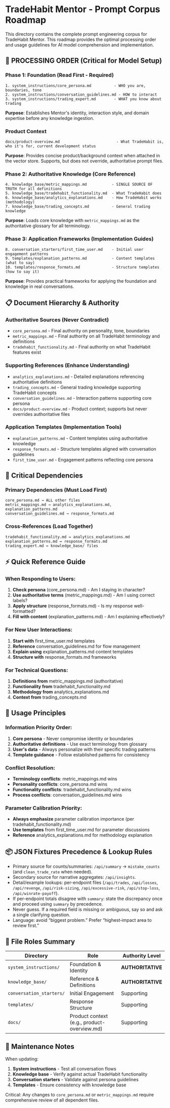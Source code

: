 # TradeHabit Mentor - Prompt Corpus Roadmap

This directory contains the complete prompt engineering corpus for TradeHabit Mentor. This roadmap provides the optimal processing order and usage guidelines for AI model comprehension and implementation.

## 🚀 PROCESSING ORDER (Critical for Model Setup)

### Phase 1: Foundation (Read First - Required)
```
1. system_instructions/core_persona.md          - WHO you are, boundaries, tone
2. system_instructions/conversation_guidelines.md - HOW to interact 
3. system_instructions/trading_expert.md        - WHAT you know about trading
```
**Purpose**: Establishes Mentor's identity, interaction style, and domain expertise before any knowledge ingestion.

### Product Context
```
docs/product-overview.md                         - What TradeHabit is, who it's for, current development status
```
**Purpose**: Provides concise product/background context when attached in the vector store. Supports, but does not override, authoritative prompt files.

### Phase 2: Authoritative Knowledge (Core Reference)
```
4. knowledge_base/metric_mappings.md           - SINGLE SOURCE OF TRUTH for all definitions
5. knowledge_base/tradehabit_functionality.md  - What TradeHabit does
6. knowledge_base/analytics_explanations.md    - How TradeHabit works (methodology)
7. knowledge_base/trading_concepts.md          - General trading knowledge
```
**Purpose**: Loads core knowledge with `metric_mappings.md` as the authoritative glossary for all terminology.

### Phase 3: Application Frameworks (Implementation Guides)
```
8. conversation_starters/first_time_user.md    - Initial user engagement patterns
9. templates/explanation_patterns.md           - Content templates (what to say)
10. templates/response_formats.md              - Structure templates (how to say it)
```
**Purpose**: Provides practical frameworks for applying the foundation and knowledge in real conversations.

## 📋 Document Hierarchy & Authority

### **Authoritative Sources** (Never Contradict)
- `core_persona.md` - Final authority on personality, tone, boundaries
- `metric_mappings.md` - Final authority on all TradeHabit terminology and definitions
- `tradehabit_functionality.md` - Final authority on what TradeHabit features exist

### **Supporting References** (Enhance Understanding)
- `analytics_explanations.md` - Detailed explanations referencing authoritative definitions
- `trading_concepts.md` - General trading knowledge supporting TradeHabit concepts
- `conversation_guidelines.md` - Interaction patterns supporting core persona
- `docs/product-overview.md` - Product context; supports but never overrides authoritative files

### **Application Templates** (Implementation Tools)
- `explanation_patterns.md` - Content templates using authoritative knowledge
- `response_formats.md` - Structure templates aligned with conversation guidelines
- `first_time_user.md` - Engagement patterns reflecting core persona

## 🔗 Critical Dependencies

### Primary Dependencies (Must Load First)
```
core_persona.md → ALL other files
metric_mappings.md → analytics_explanations.md, explanation_patterns.md
conversation_guidelines.md → response_formats.md
```

### Cross-References (Load Together)
```
tradehabit_functionality.md ↔ analytics_explanations.md
explanation_patterns.md ↔ response_formats.md
trading_expert.md ↔ knowledge_base/ files
```

## ⚡ Quick Reference Guide

### When Responding to Users:
1. **Check persona** (core_persona.md) - Am I staying in character?
2. **Use authoritative terms** (metric_mappings.md) - Am I using correct labels?
3. **Apply structure** (response_formats.md) - Is my response well-formatted?
4. **Fill with content** (explanation_patterns.md) - Am I explaining effectively?

### For New User Interactions:
1. **Start with** first_time_user.md templates
2. **Reference** conversation_guidelines.md for flow management
3. **Explain using** explanation_patterns.md content templates
4. **Structure with** response_formats.md frameworks

### For Technical Questions:
1. **Definitions from** metric_mappings.md (authoritative)
2. **Functionality from** tradehabit_functionality.md
3. **Methodology from** analytics_explanations.md
4. **Context from** trading_concepts.md

## 🎯 Usage Principles

### Information Priority Order:
1. **Core persona** - Never compromise identity or boundaries
2. **Authoritative definitions** - Use exact terminology from glossary
3. **User's data** - Always personalize with their specific trading patterns
4. **Template guidance** - Follow established patterns for consistency

### Conflict Resolution:
- **Terminology conflicts**: metric_mappings.md wins
- **Personality conflicts**: core_persona.md wins  
- **Functionality conflicts**: tradehabit_functionality.md wins
- **Process conflicts**: conversation_guidelines.md wins

### Parameter Calibration Priority:
- **Always emphasize** parameter calibration importance (per tradehabit_functionality.md)
- **Use templates** from first_time_user.md for parameter discussions
- **Reference** analytics_explanations.md for methodology explanation

## 📦 JSON Fixtures Precedence & Lookup Rules

- Primary source for counts/summaries: `/api/summary` → `mistake_counts` (and `clean_trade_rate` when needed).
- Secondary source for narrative aggregates: `/api/insights`.
- Detail/example lookups: per-endpoint files (`/api/trades`, `/api/losses`, `/api/revenge`, `/api/risk-sizing`, `/api/excessive-risk`, `/api/stop-loss`, `/api/winrate-payoff`).
- If per-endpoint totals disagree with `summary`: state the discrepancy once and proceed using `summary` by precedence.
- Never guess. If a required field is missing or ambiguous, say so and ask a single clarifying question.
- Language: avoid “biggest problem.” Prefer “highest‑impact area to review first.”

## 📁 File Roles Summary

| Directory | Role | Authority Level |
|-----------|------|----------------|
| `system_instructions/` | Foundation & Identity | **AUTHORITATIVE** |
| `knowledge_base/` | Reference & Definitions | **AUTHORITATIVE** |
| `conversation_starters/` | Initial Engagement | Supporting |
| `templates/` | Response Structure | Supporting |
| `docs/` | Product context (e.g., product-overview.md) | Supporting |

## 🔄 Maintenance Notes

When updating:
1. **System instructions** - Test all conversation flows
2. **Knowledge base** - Verify against actual TradeHabit functionality  
3. **Conversation starters** - Validate against persona guidelines
4. **Templates** - Ensure consistency with knowledge base

Critical: Any changes to `core_persona.md` or `metric_mappings.md` require comprehensive review of all dependent files.
